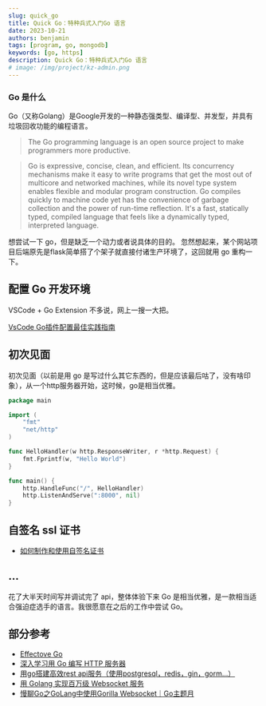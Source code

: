 ```yaml
---
slug: quick_go
title: Quick Go：特种兵式入门Go 语言
date: 2023-10-21
authors: benjamin
tags: [program, go, mongodb]
keywords: [go, https]
description: Quick Go：特种兵式入门Go 语言
# image: /img/project/kz-admin.png
---
```

<!-- truncate -->



### Go 是什么
Go（又称Golang）是Google开发的一种静态强类型、编译型、并发型，并具有垃圾回收功能的编程语言。

> The Go programming language is an open source project to make programmers more productive.

> Go is expressive, concise, clean, and efficient. Its concurrency mechanisms make it easy to write programs that get the most out of multicore and networked machines, while its novel type system enables flexible and modular program construction. Go compiles quickly to machine code yet has the convenience of garbage collection and the power of run-time reflection. It's a fast, statically typed, compiled language that feels like a dynamically typed, interpreted language.


想尝试一下 go，但是缺乏一个动力或者说具体的目的。
忽然想起来，某个网站项目后端原先是flask简单搭了个架子就直接付诸生产环境了，这回就用 go 重构一下。

## 配置 Go 开发环境
VSCode + Go Extension 不多说，网上一搜一大把。

[VsCode Go插件配置最佳实践指南](https://zhuanlan.zhihu.com/p/320343679)

## 初次见面
初次见面（以前是用 go 是写过什么其它东西的，但是应该最后咕了，没有啥印象），从一个http服务器开始，这时候，go是相当优雅。

```go
package main

import (
	"fmt"
	"net/http"
)

func HelloHandler(w http.ResponseWriter, r *http.Request) {
	fmt.Fprintf(w, "Hello World")
}

func main() {
	http.HandleFunc("/", HelloHandler)
	http.ListenAndServe(":8000", nil)
}
```

## 自签名 ssl 证书
- [如何制作和使用自签名证书](https://zhuanlan.zhihu.com/p/349646806)

## ...
花了大半天时间写并调试完了 api，整体体验下来 Go 是相当优雅，是一款相当适合强迫症选手的语言。我很愿意在之后的工作中尝试 Go。

## 部分参考
- [Effectove Go](https://golang.google.cn/doc/effective_go)
- [深入学习用 Go 编写 HTTP 服务器](https://blog.csdn.net/kevin_tech/article/details/104100835)
- [用go搭建高效rest api服务（使用postgresql，redis，gin，gorm...）](https://zhuanlan.zhihu.com/p/299585136)
- [用 Golang 实现百万级 Websocket 服务](https://learnku.com/articles/23560/using-golang-to-achieve-million-level-websocket-service)
- [慢聊Go之GoLang中使用Gorilla Websocket｜Go主题月](https://juejin.cn/post/6946952376825675812)
